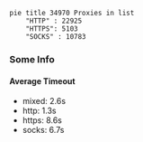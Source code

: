 
```mermaid
pie title 34970 Proxies in list
    "HTTP" : 22925
    "HTTPS": 5103
    "SOCKS" : 10783
```

### Some Info
#### Average Timeout

- mixed: 2.6s
- http: 1.3s
- https: 8.6s
- socks: 6.7s